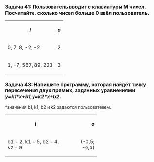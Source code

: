 ### Задача 41: Пользователь вводит с клавиатуры M чисел. Посчитайте, сколько чисел больше 0 ввёл пользователь.

<table style="width:60%">
<tr><th><i>i</i></th><th><p align="right"><i>o</i></p></th></tr>
<tr><td>0, 7, 8, -2, -2</td><td><p align="right">2</p></td></tr> 
<tr><td>1, -7, 567, 89, 223</td><td><p align="right">3</p></td></tr>
</table>  

### Задача 43: Напишите программу, которая найдёт точку пересечения двух прямых, заданных уравнениями _y=k1\*x+b1,y=k2\*x+b2_.  
 *значения b1, k1, b2 и k2 задаются пользователем.

<table style="width:60%">
<tr><th>i</th><th><p align="right"><i>o</i></p></th></tr>
<tr><td>b1 = 2, k1 = 5, b2 = 4, k2 = 9</td><td><p align="right">(-0,5; -0,5)</p></td></tr> 